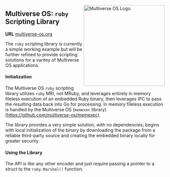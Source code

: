 [<img src="https://avatars2.githubusercontent.com/u/24763891?s=400&u=c1150e7da5667f47159d433d8e49dad99a364f5f&v=4"  width="256px" height="256px" align="right" alt="Multiverse OS Logo">](https://github.com/multiverse-os)

## Multiverse OS: `ruby` Scripting Library
**URL** [multiverse-os.org](https://multiverse-os.org)

The `ruby` scripting library is currently a simple working example but will be
further refined to provide scripting solutions for a varitey of Multiverse OS
applications. 

#### Initialization
The Multiverse OS `ruby` scripting library utilizes `ruby` MRI, not MRuby, and
leverages entirely in memory fileless execution of an embedded Ruby binary, then
leverages IPC to pass the resulting data back into Go for processing. In memory
fileless execution is handled by the Multiverse OS (`memexec`
library)[https://github.com/multiverse-os/memexec).

The library provides a very simple solution, with no dependencies; begins with
local initialization of the binary by downloading the package from a reliable
third-party source and creating the embedded binary locally for greater
security. 


#### Using the Library
The API is like any other encoder and just require passing a pointer to a struct
to the `ruby.Marshal()` function.

